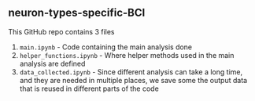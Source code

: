 ## neuron-types-specific-BCI

This GitHub repo contains 3 files
1. `main.ipynb` - Code containing the main analysis done
3. `helper_functions.ipynb` - Where helper methods used in the main analysis are defined
4. `data_collected.ipynb` - Since different analysis can take a long time, and they are needed in multiple places, we save some the output data that is reused in different parts of the code
